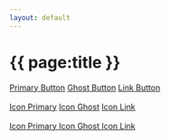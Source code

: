 ```yaml
---
layout: default
---
```


<h1>{{ page:title }}</h1>

<a class="btn btn-primary" href="javascript:void(0)">Primary Button</a>
<a class="btn btn-ghost" href="javascript:void(0)">Ghost Button</a>
<a class="btn btn-link" href="javascript:void(0)">Link Button</a>
<br>
<br>
<a class="btn btn-primary btn-icon-before" href="javascript:void(0)"><span class="icon-wallet"></span> Icon Primary</a>
<a class="btn btn-ghost btn-icon-before" href="javascript:void(0)"><span class="icon-verified-user"></span> Icon Ghost</a>
<a class="btn btn-link btn-icon-before" href="javascript:void(0)"><span class="icon-menu"></span> Icon Link</a>
<br>
<br>
<a class="btn btn-primary btn-icon-after" href="javascript:void(0)">Icon Primary <span class="icon-arrow-forward"></span></a>
<a class="btn btn-ghost btn-icon-after" href="javascript:void(0)">Icon Ghost <span class="icon-arrow-forward"></span></a>
<a class="btn btn-link btn-icon-after" href="javascript:void(0)">Icon Link <span class="icon-arrow-forward"></span></a>
<br>
<br>
<h1>
  <span class="icon-vkontakte"></span>
  <span class="icon-mailru"></span>
  <span class="icon-odnoklassniki"></span>
  <span class="icon-facebook"></span>
  <span class="icon-google-plus"></span>
  <span class="icon-yandex"></span>
  <br>
  <span class="icon-thumb-up"></span>
  <span class="icon-expand-less"></span>
  <span class="icon-expand-more"></span>
  <span class="icon-arrow-forward"></span>
  <span class="icon-lock"></span>
  <span class="icon-person"></span>
  <span class="icon-close"></span>
  <span class="icon-verified-user"></span>
  <span class="icon-menu"></span>
  <span class="icon-comment"></span>
  <span class="icon-wallet"></span>
</h1>
